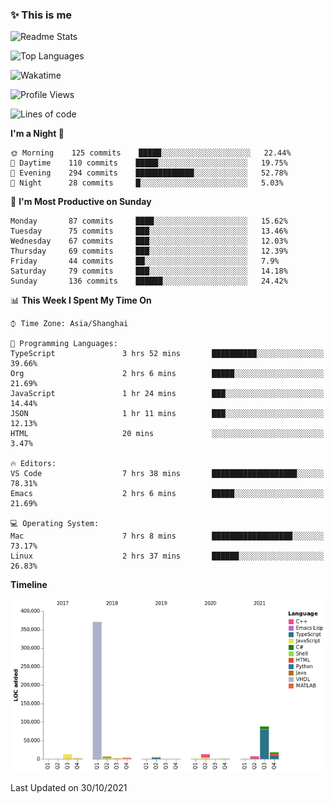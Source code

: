 <!--

**icyzeroice/icyzeroice** is a ✨ _special_ ✨ repository because its `README.md` (this file) appears on your GitHub profile.

Here are some ideas to get you started:

- 🔭 I’m currently working on ...
- 🌱 I’m currently learning ...
- 👯 I’m looking to collaborate on ...
- 🤔 I’m looking for help with ...
- 💬 Ask me about ...
- 📫 How to reach me: ...
- 😄 Pronouns: ...
- ⚡ Fun fact: ...

-->

### ✨ This is me

![Readme Stats](https://github-readme-stats.vercel.app/api?username=icyzeroice)

![Top Languages](https://github-readme-stats.vercel.app/api/top-langs/?username=icyzeroice&exclude_repo=scutie2015-digimon&layout=compact&langs_count=5)

![Wakatime](https://github-readme-stats.vercel.app/api/wakatime?username=icyzeroice)

<!--START_SECTION:waka-->
![Profile Views](http://img.shields.io/badge/Profile%20Views-2-blue)

![Lines of code](https://img.shields.io/badge/From%20Hello%20World%20I%27ve%20Written-531633%20lines%20of%20code-blue)

**I'm a Night 🦉** 

```text
🌞 Morning    125 commits    █████░░░░░░░░░░░░░░░░░░░░   22.44% 
🌆 Daytime    110 commits    █████░░░░░░░░░░░░░░░░░░░░   19.75% 
🌃 Evening    294 commits    █████████████░░░░░░░░░░░░   52.78% 
🌙 Night      28 commits     █░░░░░░░░░░░░░░░░░░░░░░░░   5.03%

```
📅 **I'm Most Productive on Sunday** 

```text
Monday       87 commits     ████░░░░░░░░░░░░░░░░░░░░░   15.62% 
Tuesday      75 commits     ███░░░░░░░░░░░░░░░░░░░░░░   13.46% 
Wednesday    67 commits     ███░░░░░░░░░░░░░░░░░░░░░░   12.03% 
Thursday     69 commits     ███░░░░░░░░░░░░░░░░░░░░░░   12.39% 
Friday       44 commits     ██░░░░░░░░░░░░░░░░░░░░░░░   7.9% 
Saturday     79 commits     ███░░░░░░░░░░░░░░░░░░░░░░   14.18% 
Sunday       136 commits    ██████░░░░░░░░░░░░░░░░░░░   24.42%

```


📊 **This Week I Spent My Time On** 

```text
⌚︎ Time Zone: Asia/Shanghai

💬 Programming Languages: 
TypeScript               3 hrs 52 mins       ██████████░░░░░░░░░░░░░░░   39.66% 
Org                      2 hrs 6 mins        █████░░░░░░░░░░░░░░░░░░░░   21.69% 
JavaScript               1 hr 24 mins        ███░░░░░░░░░░░░░░░░░░░░░░   14.44% 
JSON                     1 hr 11 mins        ███░░░░░░░░░░░░░░░░░░░░░░   12.13% 
HTML                     20 mins             ░░░░░░░░░░░░░░░░░░░░░░░░░   3.47%

🔥 Editors: 
VS Code                  7 hrs 38 mins       ███████████████████░░░░░░   78.31% 
Emacs                    2 hrs 6 mins        █████░░░░░░░░░░░░░░░░░░░░   21.69%

💻 Operating System: 
Mac                      7 hrs 8 mins        ██████████████████░░░░░░░   73.17% 
Linux                    2 hrs 37 mins       ██████░░░░░░░░░░░░░░░░░░░   26.83%

```

**Timeline**

![Chart not found](https://raw.githubusercontent.com/icyzeroice/icyzeroice/main/charts/bar_graph.png) 


 Last Updated on 30/10/2021
<!--END_SECTION:waka-->

<!--

### Related
- https://github.com/abhisheknaiidu/awesome-github-profile-readme
- https://github.com/coderjojo/creative-profile-readme
- https://github.com/elangosundar/awesome-README-templates
- https://github.com/durgeshsamariya/awesome-github-profile-readme-templates
- https://github.com/anmol098/waka-readme-stats

-->
